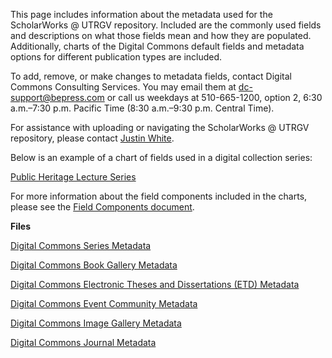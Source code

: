 This page includes information about the metadata used for the ScholarWorks @ UTRGV repository. Included are the commonly used fields and descriptions on what those fields mean and how they are populated. Additionally, charts of the Digital Commons default fields and metadata options for different publication types are included.

To add, remove, or make changes to metadata fields, contact Digital Commons Consulting Services. You may email them at [dc-support@bepress.com](dc-support@bepress.com) or call us weekdays at 510-665-1200, option 2, 6:30 a.m.–7:30 p.m. Pacific Time (8:30 a.m.–9:30 p.m. Central Time).

For assistance with uploading or navigating the ScholarWorks @ UTRGV repository, please contact [Justin White](https://aouriri.github.io/UTRGV_metadata/#/contacts).

Below is an example of a chart of fields used in a digital collection series:

[Public Heritage Lecture Series](/dc-series-metadata.md ':include')

For more information about the field components included in the charts, please see the [Field Components document](/docs/DCfieldcomp.md).

**Files**

[Digital Commons Series Metadata](https://aouriri.github.io/UTRGV_metadata/docs/DC-Series-Metadata_201701.xlsx)

[Digital Commons Book Gallery Metadata](https://aouriri.github.io/UTRGV_metadata/docs/DC-Book-Gallery-Metadata_201701.xlsx)

[Digital Commons Electronic Theses and Dissertations (ETD) Metadata](https://aouriri.github.io/UTRGV_metadata/docs/DC-ETD-Metadata_201701.xlsx)

[Digital Commons Event Community Metadata](https://aouriri.github.io/UTRGV_metadata/docs/DC-Event-Community-Metadata_20170915.xlsx)

[Digital Commons Image Gallery Metadata](https://aouriri.github.io/UTRGV_metadata/docs/DC-Image-Gallery-Metadata_201701.xlsx)

[Digital Commons Journal Metadata](https://aouriri.github.io/UTRGV_metadata/docs/DC-Journal-Metadata_201701.xlsx)
